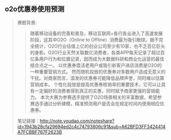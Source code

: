## o2o优惠券使用预测
> 赛题背景:
>> 随着移动设备的完善和普及，移动互联网+各行各业进入了高速发展阶段，这其中O2O（Online to Offline）消费最为吸引眼球。据不完全统计，O2O行业估值上亿的创业公司至少有10家，也不乏百亿巨头的身影。O2O行业天然关联数亿消费者，各类APP每天记录了超过百亿条用户行为和位置记录，因而成为大数据科研和商业化运营的最佳结合点之一。 以优惠券盘活老用户或吸引新客户进店消费是O2O的一种重要营销方式。
然而随机投放的优惠券对多数用户造成无意义的干扰。对商家而言，滥发的优惠券可能降低品牌声誉，同时难以估算营销成本。 个性化投放是提高优惠券核销率的重要技术，它可以让具有一定偏好的消费者得到真正的实惠，同时赋予商家更强的营销能力。
本次大赛为参赛选手提供了O2O场景相关的丰富数据，希望参赛选手通过分析建模，精准预测用户是否会在规定时间内使用相应优惠券。
>
> 笔记链接：http://note.youdao.com/noteshare?id=1943b28cfa29694ed2c4c74793806c91&sub=A62BFD3FF3424414A7FCBBF767F2623B
